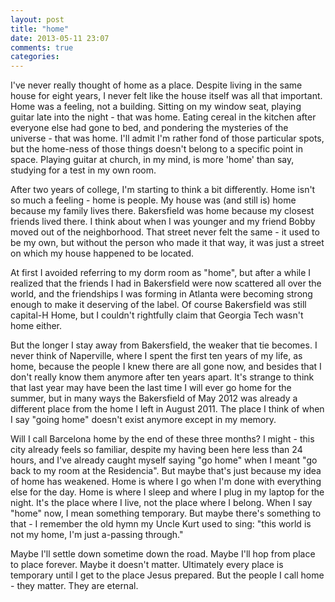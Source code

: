 ```yaml
---
layout: post
title: "home"
date: 2013-05-11 23:07
comments: true
categories: 
---
```

I've never really thought of home as a place. Despite living in the same house for eight years, I never felt like the house itself was all that important. Home was a feeling, not a building. Sitting on my window seat, playing guitar late into the night - that was home. Eating cereal in the kitchen after everyone else had gone to bed, and pondering the mysteries of the universe - that was home. I'll admit I'm rather fond of those particular spots, but the home-ness of those things doesn't belong to a specific point in space. Playing guitar at church, in my mind, is more 'home' than say, studying for a test in my own room.

After two years of college, I'm starting to think a bit differently. Home isn't so much a feeling - home is people. My house was (and still is) home because my family lives there. Bakersfield was home because my closest friends lived there. I think about when I was younger and my friend Bobby moved out of the neighborhood. That street never felt the same - it used to be my own, but without the person who made it that way, it was just a street on which my house happened to be located.
<!--more-->

At first I avoided referring to my dorm room as "home", but after a while I realized that the friends I had in Bakersfield were now scattered all over the world, and the friendships I was forming in Atlanta were becoming strong enough to make it deserving of the label. Of course Bakersfield was still capital-H Home, but I couldn't rightfully claim that Georgia Tech wasn't home either.

But the longer I stay away from Bakersfield, the weaker that tie becomes. I never think of Naperville, where I spent the first ten years of my life, as home, because the people I knew there are all gone now, and besides that I don't really know them anymore after ten years apart. It's strange to think that last year may have been the last time I will ever go home for the summer, but in many ways the Bakersfield of May 2012 was already a different place from the home I left in August 2011. The place I think of when I say "going home" doesn't exist anymore except in my memory.

Will I call Barcelona home by the end of these three months? I might - this city already feels so familiar, despite my having been here less than 24 hours, and I've already caught myself saying "go home" when I meant "go back to my room at the Residencia". But maybe that's just because my idea of home has weakened. Home is where I go when I'm done with everything else for the day. Home is where I sleep and where I plug in my laptop for the night. It's the place where I live, not the place where I belong. When I say "home" now, I mean something temporary. But maybe there's something to that - I remember the old hymn my Uncle Kurt used to sing: "this world is not my home, I'm just a-passing through."

Maybe I'll settle down sometime down the road. Maybe I'll hop from place to place forever. Maybe it doesn't matter. Ultimately every place is temporary until I get to the place Jesus prepared. But the people I call home - they matter. They are eternal.
